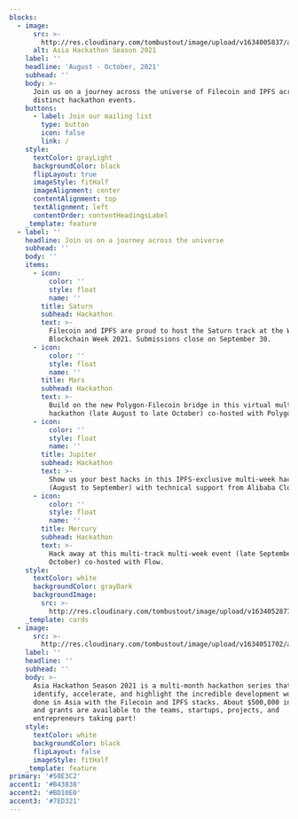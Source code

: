 ```yaml
---
blocks:
  - image:
      src: >-
        http://res.cloudinary.com/tombustout/image/upload/v1634005837/asia-hackathon-hero_isb8ak.png
      alt: Asia Hackathon Season 2021
    label: ''
    headline: 'August - October, 2021'
    subhead: ''
    body: >-
      Join us on a journey across the universe of Filecoin and IPFS across four
      distinct hackathon events.
    buttons:
      - label: Join our mailing list
        type: button
        icon: false
        link: /
    style:
      textColor: grayLight
      backgroundColor: black
      flipLayout: true
      imageStyle: fitHalf
      imageAlignment: center
      contentAlignment: top
      textAlignment: left
      contentOrder: contentHeadingsLabel
    _template: feature
  - label: ''
    headline: Join us on a journey across the universe
    subhead: ''
    body: ''
    items:
      - icon:
          color: ''
          style: float
          name: ''
        title: Saturn
        subhead: Hackathon
        text: >-
          Filecoin and IPFS are proud to host the Saturn track at the Wanxiang
          Blockchain Week 2021. Submissions close on September 30.
      - icon:
          color: ''
          style: float
          name: ''
        title: Mars
        subhead: Hackathon
        text: >-
          Build on the new Polygon-Filecoin bridge in this virtual multi-week
          hackathon (late August to late October) co-hosted with Polygon.
      - icon:
          color: ''
          style: float
          name: ''
        title: Jupiter
        subhead: Hackathon
        text: >-
          Show us your best hacks in this IPFS-exclusive multi-week hackathon
          (August to September) with technical support from Alibaba Cloud.
      - icon:
          color: ''
          style: float
          name: ''
        title: Mercury
        subhead: Hackathon
        text: >-
          Hack away at this multi-track multi-week event (late September to late
          October) co-hosted with Flow.
    style:
      textColor: white
      backgroundColor: grayDark
      backgroundImage:
        src: >-
          http://res.cloudinary.com/tombustout/image/upload/v1634052877/space_bg_i9grrg.png
    _template: cards
  - image:
      src: >-
        http://res.cloudinary.com/tombustout/image/upload/v1634051702/astronaut_adbtov.png
    label: ''
    headline: ''
    subhead: ''
    body: >-
      Asia Hackathon Season 2021 is a multi-month hackathon series that will
      identify, accelerate, and highlight the incredible development work being
      done in Asia with the Filecoin and IPFS stacks. About $500,000 in prizes
      and grants are available to the teams, startups, projects, and
      entrepreneurs taking part!
    style:
      textColor: white
      backgroundColor: black
      flipLayout: false
      imageStyle: fitHalf
    _template: feature
primary: '#50E3C2'
accent1: '#B43838'
accent2: '#BD10E0'
accent3: '#7ED321'
---
```



